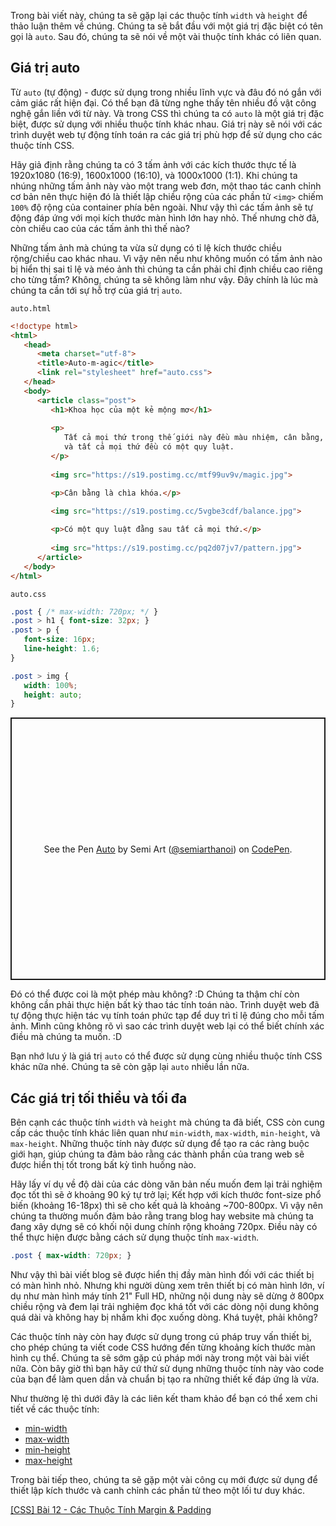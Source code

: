 Trong bài viết này, chúng ta sẽ gặp lại các thuộc tính `width` và `height` để thảo luận thêm về chúng. Chúng ta sẽ bắt đầu với một giá trị đặc biệt có tên gọi là `auto`. Sau đó, chúng ta sẽ nói về một vài thuộc tính khác có liên quan.

## Giá trị auto

Từ `auto` (tự động) - được sử dụng trong nhiều lĩnh vực và đâu đó nó gắn với cảm giác rất hiện đại. Có thể bạn đã từng nghe thấy tên nhiều đồ vật công nghệ gắn liền với từ này. Và trong CSS thì chúng ta có `auto` là một giá trị đặc biệt, được sử dụng với nhiều thuộc tính khác nhau. Giá trị này sẽ nói với các trình duyệt web tự động tính toán ra các giá trị phù hợp để sử dụng cho các thuộc tính CSS.

Hãy giả định rằng chúng ta có 3 tấm ảnh với các kích thước thực tế là 1920x1080 (16:9), 1600x1000 (16:10), và 1000x1000 (1:1). Khi chúng ta nhúng những tấm ảnh này vào một trang web đơn, một thao tác canh chỉnh cơ bản nên thực hiện đó là thiết lập chiều rộng của các phần tử `<img>` chiếm `100%` độ rộng của container phía bên ngoài. Như vậy thì các tấm ảnh sẽ tự động đáp ứng với mọi kích thước màn hình lớn hay nhỏ. Thế nhưng chờ đã, còn chiều cao của các tấm ảnh thì thế nào?

Những tấm ảnh mà chúng ta vừa sử dụng có tỉ lệ kích thước chiều rộng/chiều cao khác nhau. Vì vậy nên nếu như không muốn có tấm ảnh nào bị hiển thị sai tỉ lệ và méo ảnh thì chúng ta cần phải chỉ định chiều cao riêng cho từng tấm? Không, chúng ta sẽ không làm như vậy. Đây chính là lúc mà chúng ta cần tới sự hỗ trợ của giá trị `auto`.

`auto.html`
```html
<!doctype html>
<html>
   <head>
      <meta charset="utf-8">
      <title>Auto-m-agic</title>
      <link rel="stylesheet" href="auto.css">
   </head>
   <body>
      <article class="post">
         <h1>Khoa học của một kẻ mộng mơ</h1>
  
         <p>
            Tất cả mọi thứ trong thế giới này đều màu nhiệm, cân bằng,
            và tất cả mọi thứ đều có một quy luật.
         </p>
  
         <img src="https://s19.postimg.cc/mtf99uv9v/magic.jpg">

         <p>Cân bằng là chìa khóa.</p>
  
         <img src="https://s19.postimg.cc/5vgbe3cdf/balance.jpg">

         <p>Có một quy luật đằng sau tất cả mọi thứ.</p>
  
         <img src="https://s19.postimg.cc/pq2d07jv7/pattern.jpg">
      </article>
   </body>
</html>
```

`auto.css`
```css
.post { /* max-width: 720px; */ }
.post > h1 { font-size: 32px; }
.post > p {
   font-size: 16px;
   line-height: 1.6;
}

.post > img {
   width: 100%;
   height: auto;
}
```

<p class="codepen" data-height="420" data-default-tab="result" data-slug-hash="OJzVVMG" data-user="semiarthanoi" style="height: 420px; box-sizing: border-box; display: flex; align-items: center; justify-content: center; border: 2px solid; margin: 1em 0; padding: 1em;">
  <span>See the Pen <a href="https://codepen.io/semiarthanoi/pen/OJzVVMG">
  Auto</a> by Semi Art (<a href="https://codepen.io/semiarthanoi">@semiarthanoi</a>)
  on <a href="https://codepen.io">CodePen</a>.</span>
</p>
<script async src="https://cpwebassets.codepen.io/assets/embed/ei.js"></script>

Đó có thể được coi là một phép màu không? :D Chúng ta thậm chí còn không cần phải thực hiện bất kỳ thao tác tính toán nào. Trình duyệt web đã tự động thực hiện tác vụ tính toán phức tạp để duy trì tỉ lệ đúng cho mỗi tấm ảnh. Mình cũng không rõ vì sao các trình duyệt web lại có thể biết chính xác điều mà chúng ta muốn. :D

Bạn nhớ lưu ý là giá trị `auto` có thể được sử dụng cùng nhiều thuộc tính CSS khác nữa nhé. Chúng ta sẽ còn gặp lại `auto` nhiều lần nữa.

## Các giá trị tối thiểu và tối đa

Bên cạnh các thuộc tính `width` và `height` mà chúng ta đã biết, CSS còn cung cấp các thuộc tính khác liên quan như `min-width`, `max-width`, `min-height`, và `max-height`. Những thuộc tính này được sử dụng để tạo ra các ràng buộc giới hạn, giúp chúng ta đảm bảo rằng các thành phần của trang web sẽ được hiển thị tốt trong bất kỳ tình huống nào.

Hãy lấy ví dụ về độ dài của các dòng văn bản nếu muốn đem lại trải nghiệm đọc tốt thì sẽ ở khoảng 90 ký tự trở lại; Kết hợp với kích thước font-size phổ biến (khoảng 16-18px) thì sẽ cho kết quả là khoảng ~700-800px. Vì vậy nên chúng ta thường muốn đảm bảo rằng trang blog hay website mà chúng ta đang xây dựng sẽ có khối nội dung chính rộng khoảng 720px. Điều này có thể thực hiện được bằng cách sử dụng thuộc tính `max-width`.

```css
.post { max-width: 720px; }
```

Như vậy thì bài viết blog sẽ được hiển thị đầy màn hình đối với các thiết bị có màn hình nhỏ.
Nhưng khi người dùng xem trên thiết bị có màn hình lớn, ví dụ như màn hình máy tính 21" Full HD, những nội dung này sẽ dừng ở 800px chiều rộng và đem lại trải nghiệm đọc khá tốt với các dòng nội dung không quá dài và không hay bị nhầm khi đọc xuống dòng. Khá tuyệt, phải không?

Các thuộc tính này còn hay được sử dụng trong cú pháp truy vấn thiết bị, cho phép chúng ta
viết code CSS hướng đến từng khoảng kích thước màn hình cụ thể. Chúng ta sẽ sớm gặp cú pháp mới này trong một vài bài viết nữa. Còn bây giờ thì bạn hãy cứ thử sử dụng những thuộc tính này vào code của bạn để làm quen dần và chuẩn bị tạo ra những thiết kế đáp ứng là vừa.

Như thường lệ thì dưới đây là các liên kết tham khảo để bạn có thể xem chi tiết về các thuộc tính:

- [min-width](https://www.w3schools.com/cssref/pr_dim_min-width.asp)
- [max-width](https://www.w3schools.com/cssref/pr_dim_max-width.asp)
- [min-height](https://www.w3schools.com/cssref/pr_dim_min-height.asp)
- [max-height](https://www.w3schools.com/cssref/pr_dim_max-height.asp)

Trong bài tiếp theo, chúng ta sẽ gặp một vài công cụ mới được sử dụng để thiết lập kích thước và canh chỉnh các phần tử theo một lối tư duy khác.

[[CSS] Bài 12 - Các Thuộc Tính Margin & Padding](/article/view/0019/css-bài-12---sử-dụng-các-thuộc-tính-margin-&-padding)